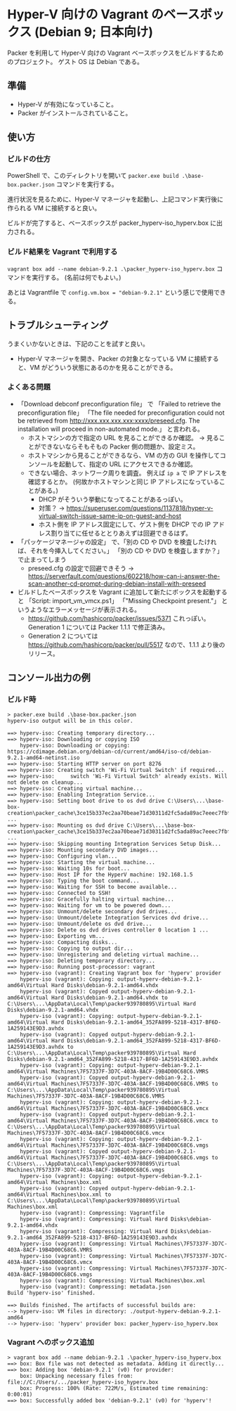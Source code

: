 Hyper-V 向けの Vagrant のベースボックス (Debian 9; 日本向け)
==========

Packer を利用して Hyper-V 向けの Vagrant ベースボックスをビルドするためのプロジェクト。
ゲスト OS は Debian である。

## 準備

* Hyper-V が有効になっていること。
* Packer がインストールされていること。

## 使い方

### ビルドの仕方

PowerShell で、このディレクトリを開いて `packer.exe build .\base-box.packer.json` コマンドを実行する。

進行状況を見るために、Hyper-V マネージャを起動し、上記コマンド実行後に作られる VM に接続すると良い。

ビルドが完了すると、ベースボックスが packer\_hyperv-iso\_hyperv.box に出力される。

### ビルド結果を Vagrant で利用する

`vagrant box add --name debian-9.2.1 .\packer_hyperv-iso_hyperv.box` コマンドを実行する。 (名前は何でもよい。)

あとは Vagrantfile で `config.vm.box = "debian-9.2.1"` という感じで使用できる。

## トラブルシューティング

うまくいかないときは、下記のことを試すと良い。

* Hyper-V マネージャを開き、Packer の対象となっている VM に接続すると、VM がどういう状態にあるのかを見ることができる。

### よくある問題

* 「Download debconf preconfiguration file」 で 「Failed to retrieve the preconfiguration file」 「The file needed for preconfiguration could not be retrieved from http://xxx.xxx.xxx.xxx:xxxx/preseed.cfg. The installation will proceed in non-automated mode.」 と言われる。
    * ホストマシンの方で指定の URL を見ることができるか確認。 → 見ることができないならそもそもの Packer 側の問題か、設定ミス。
    * ホストマシンから見ることができるなら、VM の方の GUI を操作してコンソールを起動して、指定の URL にアクセスできるか確認。
    * できない場合、ネットワーク周りを調査。 例えば `ip a` で IP アドレスを確認するとか。 (何故かホストマシンと同じ IP アドレスになっていることがある。)
        * DHCP がそういう挙動になってることがあるっぽい。
        * 対策？ → https://superuser.com/questions/1137818/hyper-v-virtual-switch-issue-same-ip-on-guest-and-host
        * ホスト側を IP アドレス固定にして、ゲスト側を DHCP での IP アドレス割り当てに任せるととりあえずは回避できるはず。
* 「パッケージマネージャの設定」 で、「別の CD や DVD を検査したければ、それを今挿入してください。」 「別の CD や DVD を検査しますか？」 で止まってしまう
    * preseed.cfg の設定で回避できそう → https://serverfault.com/questions/602218/how-can-i-answer-the-scan-another-cd-prompt-during-debian-install-with-preseed
* ビルドしたベースボックスを Vagrant に追加して新たにボックスを起動すると 「Script: import\_vm\_vmcx.ps1」 「"Missing Checkpoint present."」 というようなエラーメッセージが表示される。
    * https://github.com/hashicorp/packer/issues/5371 これっぽい。 Generation 1 については Packer 1.1.1 で修正済み。
    * Generation 2 については https://github.com/hashicorp/packer/pull/5517 なので、1.1.1 より後のリリース。

## コンソール出力の例

### ビルド時

```
> packer.exe build .\base-box.packer.json
hyperv-iso output will be in this color.

==> hyperv-iso: Creating temporary directory...
==> hyperv-iso: Downloading or copying ISO
    hyperv-iso: Downloading or copying: https://cdimage.debian.org/debian-cd/current/amd64/iso-cd/debian-9.2.1-amd64-netinst.iso
==> hyperv-iso: Starting HTTP server on port 8276
==> hyperv-iso: Creating switch 'Wi-Fi Virtual Switch' if required...
==> hyperv-iso:     switch 'Wi-Fi Virtual Switch' already exists. Will not delete on cleanup...
==> hyperv-iso: Creating virtual machine...
==> hyperv-iso: Enabling Integration Service...
==> hyperv-iso: Setting boot drive to os dvd drive C:\Users\...\base-box-creation\packer_cache\3ce15b337ec2aa70beae71d30311d2fc5ada89ac7eeec7fbf4ed81ecc5eeea5c.iso ...
==> hyperv-iso: Mounting os dvd drive C:\Users\...\base-box-creation\packer_cache\3ce15b337ec2aa70beae71d30311d2fc5ada89ac7eeec7fbf4ed81ecc5eeea5c.iso ...
==> hyperv-iso: Skipping mounting Integration Services Setup Disk...
==> hyperv-iso: Mounting secondary DVD images...
==> hyperv-iso: Configuring vlan...
==> hyperv-iso: Starting the virtual machine...
==> hyperv-iso: Waiting 10s for boot...
==> hyperv-iso: Host IP for the HyperV machine: 192.168.1.5
==> hyperv-iso: Typing the boot command...
==> hyperv-iso: Waiting for SSH to become available...
==> hyperv-iso: Connected to SSH!
==> hyperv-iso: Gracefully halting virtual machine...
==> hyperv-iso: Waiting for vm to be powered down...
==> hyperv-iso: Unmount/delete secondary dvd drives...
==> hyperv-iso: Unmount/delete Integration Services dvd drive...
==> hyperv-iso: Unmount/delete os dvd drive...
==> hyperv-iso: Delete os dvd drives controller 0 location 1 ...
==> hyperv-iso: Exporting vm...
==> hyperv-iso: Compacting disks...
==> hyperv-iso: Copying to output dir...
==> hyperv-iso: Unregistering and deleting virtual machine...
==> hyperv-iso: Deleting temporary directory...
==> hyperv-iso: Running post-processor: vagrant
==> hyperv-iso (vagrant): Creating Vagrant box for 'hyperv' provider
    hyperv-iso (vagrant): Copying: output-hyperv-debian-9.2.1-amd64\Virtual Hard Disks\debian-9.2.1-amd64.vhdx
    hyperv-iso (vagrant): Copyed output-hyperv-debian-9.2.1-amd64\Virtual Hard Disks\debian-9.2.1-amd64.vhdx to C:\Users\...\AppData\Local\Temp\packer939780895\Virtual Hard Disks\debian-9.2.1-amd64.vhdx
    hyperv-iso (vagrant): Copying: output-hyperv-debian-9.2.1-amd64\Virtual Hard Disks\debian-9.2.1-amd64_352FA899-5218-4317-BF6D-1A259143E9D3.avhdx
    hyperv-iso (vagrant): Copyed output-hyperv-debian-9.2.1-amd64\Virtual Hard Disks\debian-9.2.1-amd64_352FA899-5218-4317-BF6D-1A259143E9D3.avhdx to C:\Users\...\AppData\Local\Temp\packer939780895\Virtual Hard Disks\debian-9.2.1-amd64_352FA899-5218-4317-BF6D-1A259143E9D3.avhdx
    hyperv-iso (vagrant): Copying: output-hyperv-debian-9.2.1-amd64\Virtual Machines\7F57337F-3D7C-403A-8ACF-19B4D00C68C6.VMRS
    hyperv-iso (vagrant): Copyed output-hyperv-debian-9.2.1-amd64\Virtual Machines\7F57337F-3D7C-403A-8ACF-19B4D00C68C6.VMRS to C:\Users\...\AppData\Local\Temp\packer939780895\Virtual Machines\7F57337F-3D7C-403A-8ACF-19B4D00C68C6.VMRS
    hyperv-iso (vagrant): Copying: output-hyperv-debian-9.2.1-amd64\Virtual Machines\7F57337F-3D7C-403A-8ACF-19B4D00C68C6.vmcx
    hyperv-iso (vagrant): Copyed output-hyperv-debian-9.2.1-amd64\Virtual Machines\7F57337F-3D7C-403A-8ACF-19B4D00C68C6.vmcx to C:\Users\...\AppData\Local\Temp\packer939780895\Virtual Machines\7F57337F-3D7C-403A-8ACF-19B4D00C68C6.vmcx
    hyperv-iso (vagrant): Copying: output-hyperv-debian-9.2.1-amd64\Virtual Machines\7F57337F-3D7C-403A-8ACF-19B4D00C68C6.vmgs
    hyperv-iso (vagrant): Copyed output-hyperv-debian-9.2.1-amd64\Virtual Machines\7F57337F-3D7C-403A-8ACF-19B4D00C68C6.vmgs to C:\Users\...\AppData\Local\Temp\packer939780895\Virtual Machines\7F57337F-3D7C-403A-8ACF-19B4D00C68C6.vmgs
    hyperv-iso (vagrant): Copying: output-hyperv-debian-9.2.1-amd64\Virtual Machines\box.xml
    hyperv-iso (vagrant): Copyed output-hyperv-debian-9.2.1-amd64\Virtual Machines\box.xml to C:\Users\...\AppData\Local\Temp\packer939780895\Virtual Machines\box.xml
    hyperv-iso (vagrant): Compressing: Vagrantfile
    hyperv-iso (vagrant): Compressing: Virtual Hard Disks\debian-9.2.1-amd64.vhdx
    hyperv-iso (vagrant): Compressing: Virtual Hard Disks\debian-9.2.1-amd64_352FA899-5218-4317-BF6D-1A259143E9D3.avhdx
    hyperv-iso (vagrant): Compressing: Virtual Machines\7F57337F-3D7C-403A-8ACF-19B4D00C68C6.VMRS
    hyperv-iso (vagrant): Compressing: Virtual Machines\7F57337F-3D7C-403A-8ACF-19B4D00C68C6.vmcx
    hyperv-iso (vagrant): Compressing: Virtual Machines\7F57337F-3D7C-403A-8ACF-19B4D00C68C6.vmgs
    hyperv-iso (vagrant): Compressing: Virtual Machines\box.xml
    hyperv-iso (vagrant): Compressing: metadata.json
Build 'hyperv-iso' finished.

==> Builds finished. The artifacts of successful builds are:
--> hyperv-iso: VM files in directory: ./output-hyperv-debian-9.2.1-amd64
--> hyperv-iso: 'hyperv' provider box: packer_hyperv-iso_hyperv.box
```

### Vagrant へのボックス追加

```
> vagrant box add --name debian-9.2.1 .\packer_hyperv-iso_hyperv.box
==> box: Box file was not detected as metadata. Adding it directly...
==> box: Adding box 'debian-9.2.1' (v0) for provider:
    box: Unpacking necessary files from: file://C:/Users/.../packer_hyperv-iso_hyperv.box
    box: Progress: 100% (Rate: 722M/s, Estimated time remaining: 0:00:01)
==> box: Successfully added box 'debian-9.2.1' (v0) for 'hyperv'!
```
